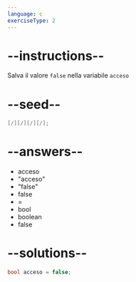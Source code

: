 ```yaml
---
language: c
exerciseType: 2
---
```


# --instructions--

Salva il valore `false` nella variabile `acceso`

# --seed--

```c
[/][/][/][/];
```

# --answers--

- acceso
- "acceso"
- "false"
- false
-  = 
- bool 
- boolean 
- false

# --solutions--

```c
bool acceso = false;
```
